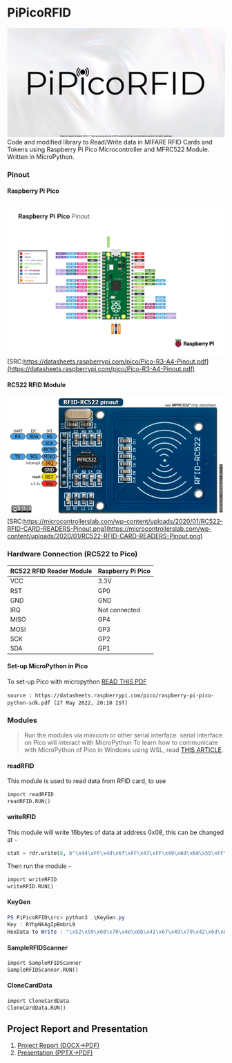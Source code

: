 # PiPicoRFID
![](https://github.com/Saket-Upadhyay/PiPicoRFID/blob/main/docs/repository-poster.png)
Code and modified library to Read/Write data in MIFARE RFID Cards and Tokens using Raspberry Pi Pico Microcontroller and MFRC522 Module. Written in MicroPython.

### Pinout
#### Raspberry Pi Pico
![](https://github.com/Saket-Upadhyay/PiPicoRFID/blob/main/docs/Pico-R3-A4-Pinout.png)
[SRC:https://datasheets.raspberrypi.com/pico/Pico-R3-A4-Pinout.pdf](https://datasheets.raspberrypi.com/pico/Pico-R3-A4-Pinout.pdf)
#### RC522 RFID Module
![](https://github.com/Saket-Upadhyay/PiPicoRFID/blob/main/docs/RC522-RFID-CARD-READERS-Pinout.png)
[SRC:https://microcontrollerslab.com/wp-content/uploads/2020/01/RC522-RFID-CARD-READERS-Pinout.png](https://microcontrollerslab.com/wp-content/uploads/2020/01/RC522-RFID-CARD-READERS-Pinout.png)

### Hardware Connection (RC522 to Pico)

| **RC522 RFID Reader Module**        | **Raspberry Pi Pico**        |
|-------------------------------------|------------------------------|
|     VCC                             |     3.3V                     |
|     RST                             |     GP0                      |
|     GND                             |     GND                      |
|     IRQ                             |     Not connected            |
|     MISO                            |     GP4                      |
|     MOSI                            |     GP3                      |
|     SCK                             |     GP2                      |
|     SDA                             |     GP1                      |

#### Set-up MicroPython in Pico
To set-up Pico with micropython [READ THIS PDF](https://github.com/Saket-Upadhyay/PiPicoRFID/blob/main/docs/raspberry-pi-pico-python-sdk.pdf)

`source : https://datasheets.raspberrypi.com/pico/raspberry-pi-pico-python-sdk.pdf (27 May 2022, 20:10 IST)`

### Modules
> Run the modules via minicom or other serial interface.
> serial interface on Pico will interact with MicroPython
> To learn how to communicate with MicroPython of Pico in Windows using WSL, read [THIS ARTICLE](#).
#### readRFID
This module is used to read data from RFID card, to use
```python3
import readRFID
readRFID.RUN()
```
#### writeRFID
This module will write 16bytes of data at address 0x08, this can be changed at -
```python
stat = rdr.write(8, b"\x44\xFF\x4d\x6f\xFF\x47\xFF\x49\x6d\x6d\x55\xFF\x73\x4a\x44\x65")
```
Then run the module -
```python3
import writeRFID
writeRFID.RUN()
```
#### KeyGen
```powershell
PS PiPicoRFID\src> python3 .\KeyGen.py
Key : RYhpNkAgIpBmbrL9
HexData to Write : "\x52\x59\x68\x70\x4e\x6b\x41\x67\x49\x70\x42\x6d\x62\x72\x4c\x39"
```

#### SampleRFIDScanner
```python3
import SampleRFIDScanner
SampleRFIDScanner.RUN()
```
#### CloneCardData
```python3
import CloneCardData
CloneCardData.RUN()
```

## Project Report and Presentation
1. [Project Report (DOCX->PDF)](https://github.com/Saket-Upadhyay/PiPicoRFID/blob/main/docs/RFID%2B%2B%20Final%20Project%20Report.pdf)
2. [Presentation (PPTX->PDF)](https://github.com/Saket-Upadhyay/PiPicoRFID/blob/main/docs/RFID%2B%2B%20Testing%20existing%20security%20of%20RFID%20cards%20for%20next-gen%20authentication%20systems.pdf)
